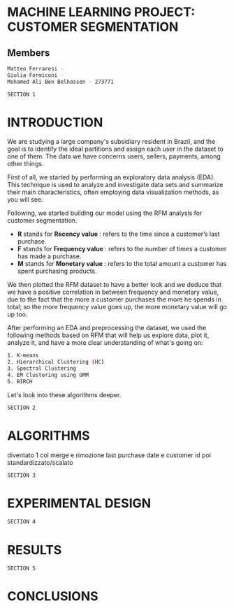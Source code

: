 # **MACHINE LEARNING PROJECT:** CUSTOMER SEGMENTATION

## Members
```bash
Matteo Ferraresi - 
Giulia Formiconi -  
Mohamed Ali Ben Belhassen - 273771
```

```bash
SECTION 1
```
# **INTRODUCTION**

We are studying a large company's subsidiary resident in Brazil, and the goal is to identify the ideal partitions and assign each user in the dataset to one of them. The data we have concerns users, sellers, payments, among other things. 

First of all, we started by performing an exploratory data analysis (EDA). This technique is used to analyze and investigate data sets and summarize their main characteristics, often employing data visualization methods, as you will see.

Following, we started building our model using the RFM analysis for customer segmentation.
- **R** stands for **Recency value** : refers to the time since a customer’s last purchase.
- **F** stands for **Frequency value** :  refers to the number of times a customer has made a purchase.
- **M** stands for **Monetary value** : refers to the total amount a customer has spent purchasing products.  

We then plotted the RFM dataset to have a better look and we deduce that we have a positive correlation in between frequency and monetary value, due to the fact that the more a customer purchases the more he spends in total; so the more frequency value goes up, the more monetary value will go up too.

After performing an EDA and preprocessing the dataset, we used the following methods based on RFM that will help us explore data, plot it, analyze it, and have a more clear understanding of what's going on:
```bash
1. K-means
2. Hierarchical Clustering (HC)
3. Spectral Clustering
4. EM Clustering using GMM
5. BIRCH
```

Let's look into these algorithms deeper.

```bash
SECTION 2
```
# **ALGORITHMS**

diventato 1 col merge e rimozione last purchase date e customer id poi standardizzato/scalato 

```bash
SECTION 3
```
# **EXPERIMENTAL DESIGN**

```bash
SECTION 4
```
# **RESULTS**

```bash
SECTION 5
```
# **CONCLUSIONS**